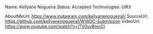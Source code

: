 Name: Kellyane Nogueira
Status: Accepted
Technologies: UIKit

AboutMeUrl: https://www.instagram.com/kellyanenogueira1/
SourceUrl: https://github.com/kellyanenogueira1/WWDC-Submission
VideoUrl: https://www.youtube.com/watch?v=lTV0syBmcCI

<!---
EXAMPLE
Name: John Appleseed
Status: Submitted <or> Winner <or> Distinguished <or> Rejected
Technologies: SwiftUI, RealityKit, CoreGraphic

AboutMeUrl: https://linkedin.com/in/johnappleseed
SourceUrl: https://github.com/johnappleseed/wwdc2025
VideoUrl: https://youtu.be/ABCDE123456
-->
